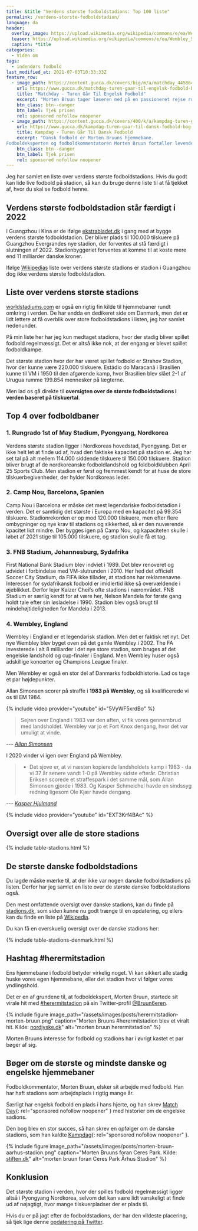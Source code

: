 ```yaml
---
title: &title "Verdens største fodboldstadions: Top 100 liste"
permalink: /verdens-storste-fodboldstadion/
language: da
header:
  overlay_image: https://upload.wikimedia.org/wikipedia/commons/e/ea/Wembley_Stadium_%2849789492566%29.jpg
  teaser: https://upload.wikimedia.org/wikipedia/commons/e/ea/Wembley_Stadium_%2849789492566%29.jpg
  caption: *title
categories:
  - Viden om
tags:
  - indendørs fodbold
last_modified_at: 2021-07-03T10:33:33Z
feature_row:
  - image_path: https://content.gucca.dk/covers/big/m/a/matchday_445864.jpg
    url: https://www.gucca.dk/matchday-turen-gaar-til-engelsk-fodbold-bog-p445864
    title: "Matchday - Turen Går Til Engelsk Fodbold"
    excerpt: "Morten Bruun tager læseren med på en passioneret rejse rundt til de største scener i engelsk fodbold. De engelske stadioner har været Mortens arbejdsplads som fodboldkommentator, og her deler han ud af sin facination."
    btn_class: btn--danger
    btn_label: Tjek prisen
    rel: sponsored nofollow noopener
  - image_path: https://content.gucca.dk/covers/400/k/a/kampdag-turen-gaar-til-dansk-fodbold_526591.jpg
    url: https://www.gucca.dk/kampdag-turen-gaar-til-dansk-fodbold-bog-p526591
    title: Kampdag - Turen Går Til Dansk Fodbold
    excerpt: "Dansk fodbold er Morten Bruuns hjemmebane.
Fodboldeksperten og fodboldkommentatoren Morten Bruun fortæller levende historier fra de danske stadioner og at bevæge sig rundt blandt det danske fodboldfolk."
    btn_class: btn--danger
    btn_label: Tjek prisen
    rel: sponsored nofollow noopener
---
```


Jeg har samlet en liste over verdens største fodboldstadions. Hvis du godt kan lide live fodbold på stadion, så kan du bruge denne liste til at få tjekket af, hvor du skal se fodbold henne.

## Verdens største fodboldstadion står færdigt i 2022

I Guangzhou i Kina er de ifølge [ekstrabladet.dk](https://ekstrabladet.dk/sport/fodbold/udenlandsk_fodbold/vild-plan-her-vil-de-bygge-verdens-stoerste-stadion/8097585) i gang med at bygge verdens største fodboldstadion. Der bliver plads til 100.000 tilskuere på Guangzhou Evergrandes nye stadion, der forventes at stå færdigt i slutningen af 2022. Stadionbyggeriet forventes at komme til at koste mere end 11 milliarder danske kroner.

Ifølge [Wikipedias](https://en.wikipedia.org/wiki/List_of_stadiums_by_capacity) liste over verdens største stadions er stadion i Guangzhou dog ikke verdens største fodboldstadion.

## Liste over verdens største stadions

[worldstadiums.com](http://www.worldstadiums.com/) er også en rigtig fin kilde til hjemmebaner rundt omkring i verden. De har endda en dedikeret side om Danmark, men det er lidt lettere at få overblik over store fodboldstadions i listen, jeg har samlet nedenunder.

På min liste her har jeg kun medtaget stadions, hvor der stadig bliver spillet fodbold regelmæssigt. Det er altså ikke nok, at der engang er blevet spillet fodboldkampe.

Det største stadion hvor der har været spillet fodbold er Strahov Stadion, hvor der kunne være 220.000 tilskuere. Estádio do Maracanã i Brasilien kunne til VM i 1950 til den afgørende kamp, hvor Brasilien blev slået 2-1 af Urugua rumme 199.854 mennesker på lægterne.

Men lad os gå direkte til **oversigten over de største fodboldstadions i verden baseret på tilskuertal**.

## Top 4 over fodboldbaner

### 1. Rungrado 1st of May Stadium, Pyongyang, Nordkorea

Verdens største stadion ligger i Nordkoreas hovedstad, Pyongyang. Det er ikke helt let at finde ud af, hvad den faktiske kapacitet på stadion er. Jeg har set tal på alt mellem 114.000 siddende tilskuere til 150.000 tilskuere. Stadion bliver brugt af de nordkoreanske fodboldlandshold og foldboldklubben April 25 Sports Club. Men stadion er først og fremmest kendt for at huse de store tilskuerbegivenheder, der hylder Nordkoreas leder.

### 2. Camp Nou, Barcelona, Spanien

Camp Nou i Barcelona er måske det mest legendariske fodboldstadion i verden. Det er samtidig det største i Europa med en kapacitet på 99.354 tilskuere. Stadionrekorden er op mod 120.000 tilskuere, men efter flere ombygninger og nye krav til stadions og sikkerhed, så er den nuværende kpacitet lidt mindre. Der bygges igen på Camp Nou, og kapaciteten skulle i løbet af 2021 stige til 105.000 tilskuere, og stadion skulle få et tag.

### 3. FNB Stadium, Johannesburg, Sydafrika

First National Bank Stadium blev indviet i 1989. Det blev renoveret og udvidet i forbindelse med VM-slutrunden i 2010. Her hed det officielt Soccer City Stadium, da FIFA ikke tillader, at stadions har reklamenavne. Interessen for sydafrikansk fodbold er imidlertid ikke så overvældende i øjeblikket. Derfor lejer Kaizer Cheifs ofte stadions i nærområdet. FNB Stadium er særlig kendt for at være her, Nelson Mandela for første gang holdt tale efter sin løsladelse i 1990. Stadion blev også brugt til mindehøjtideligheden for Mandela i 2013.

### 4. Wembley, England

Wembley i England er et legendarisk stadion. Men det er faktisk ret nyt. Det nye Wembley blev byget oven på det gamle Wembley i 2002. The FA investerede i alt 8 milliarder i det nye store stadion, som bruges af det engelske landshold og cup-finaler i England. Men Wembley huser også adskillige koncerter og Champions League finaler.

Men Wembley er også en stor del af Danmarks fodboldhistorie. Lad os tage et par højdepunkter.

Allan Simonsen scorer på straffe i **1983 på Wembley**, og så kvalificerede vi os til EM 1984.

{% include video provider="youtube" id="5VyWF5xrdBo" %}

> Sejren over England i 1983 var den aften, vi fik vores gennembrud med landsholdet. Wembley var jo et Fort Knox dengang, hvor det var umuligt at vinde.

--- <cite>[Allan Simonsen](https://www.dr.dk/sporten/fodbold/em/allan-simonsen-husker-foelelserne-i-landsholdstroejen-det-er-dit-land-du-har-i-0)</cite>

I 2020 vinder vi igen over England på Wembley.

> - Det sjove er, at vi næsten kopierede landsholdets kamp i 1983 - da vi 37 år senere vandt 1-0 på Wembley sidste efterår. Christian Eriksen scorede et straffespark i det samme mål, som Allan Simonsen gjorde i 1983. Og Kasper Schmeichel havde en sindssyg redning ligesom Ole Kjær havde dengang.

--- <cite>[Kasper Hjulmand](https://www.dr.dk/sporten/fodbold/em/allan-simonsen-husker-foelelserne-i-landsholdstroejen-det-er-dit-land-du-har-i-0)</cite>

{% include video provider="youtube" id="EXT3Krf4BAc" %}

## Oversigt over alle de store stadions

{% include table-stadions.html %}

## De største danske fodboldstadions

Du lagde måske mærke til, at der ikke var nogen danske fodboldstadions på listen. Derfor har jeg samlet en liste over de største danske fodboldstadions også.

Den mest omfattende oversigt over danske stadions, kan du finde på [stadions.dk](http://www.stadions.dk/), som siden kunne nu godt trænge til en opdatering, og ellers kan du finde en liste på [Wikipedia](https://da.wikipedia.org/wiki/Fodboldstadioner_i_Danmark).

Du kan få en overskuelig oversigt over de danske stadions her:

{% include table-stadions-denmark.html %}

## Hashtag #herermitstadion

Ens hjemmebane i fodbold betyder virkelig noget. Vi kan sikkert alle stadig huske vores egen hjemmebane, eller det stadion hvor vi følger vores yndlingshold.

Det er en af grundene til, at fodboldekspert, Morten Bruun, startede sit virale hit med [#herermitstadion](https://twitter.com/search?q=%23herermitstadion) på sin Twitter-profil [@Bruun6eren](https://twitter.com/Bruun6eren).

{% include figure image_path="/assets/images/posts/herermitstadion-morten-bruun.png" caption="Morten Bruuns #herermitstadion blev et viralt hit. Kilde: [nordjyske.dk](https://nordjyske.dk/nyheder/sport/viralt-hit-er-blevet-morten-bruuns-hjertebarn-herermitstadion/fd1df9a1-a1c1-4d47-b29e-7b3e8557d71f)" alt="morten bruun herermitstadion" %}

Morten Bruuns interesse for fodbold og stadions har i øvrigt kastet et par bøger af sig.

## Bøger om de største og mindste danske og engelske hjemmebaner

Fodboldkommentator, Morten Bruun, elsker sit arbejde med fodbold. Han har haft stadions som arbejdsplads i rigtig mange år.

Særligt har engelsk fodbold en plads i hans hjerte, og han skrev [Match Day](https://www.gucca.dk/matchday-turen-gaar-til-engelsk-fodbold-bog-p445864){: rel="sponsored nofollow noopener" } med historier om de engelske sadions.

Den bog blev en stor succes, så han skrev en opfølger om de danske stadions, som han kaldte [Kampdag](https://www.gucca.dk/kampdag-turen-gaar-til-dansk-fodbold-bog-p526591){: rel="sponsored nofollow noopener" }.

{% include figure image_path="/assets/images/posts/morten-bruun-aarhus-stadion.png" caption="Morten Bruuns foran Ceres Park. Kilde: [stiften.dk](https://stiften.dk/artikel/morten-bruun-skriver-bog-om-danske-stadions-et-storsl%C3%A5et-syn-i-aarhus)" alt="morten bruun foran Ceres Park Århus Stadion" %}

## Konklusion

Det største stadion i verden, hvor der spilles fodbold regelmæssigt ligger altså i Pyongyang Nordkorea, selvom det kan være lidt vanskeligt at finde ud af nøjagtigt, hvor mange tilskuerpladser der er plads til.

Hvis du er på jagt efter de fodboldstadions, der har den vildeste placering, så tjek lige denne [opdatering på Twitter](https://twitter.com/JoaquimCampa/status/1411346406497992708).
